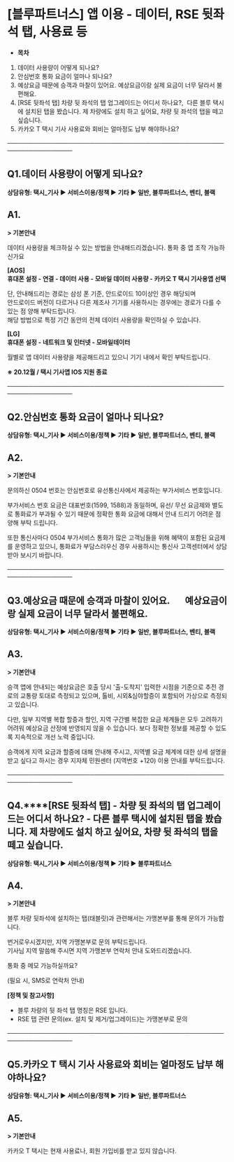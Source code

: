 # [블루파트너스] 앱 이용 - 데이터, RSE 뒷좌석 탭, 사용료 등

* **목차**

1. 데이터 사용량이 어떻게 되나요?
2. 안심번호 통화 요금이 얼마나 되나요?
3. 예상요금 때문에 승객과 마찰이 있어요. 예상요금이랑 실제 요금이 너무 달라서 불편해요.
4. [RSE 뒷좌석 탭] 차량 뒷 좌석의 탭 업그레이드는 어디서 하나요?,  다른 블루 택시에 설치된 탭을 봤습니다. 제 차량에도 설치 하고 싶어요, 차량 뒷 좌석의 탭을 떼고 싶습니다.
5. 카카오 T 택시 기사 사용료와 회비는 얼마정도 납부 해야하나요?

─────────────────────────────────────────────────────────────────

**Q1.데이터 사용량이 어떻게 되나요?**
------------------------

**상담유형: **택시\_기사 ▶ 서비스이용/정책 ▶ 기타 ▶ 일반, 블루파트너스, 벤티, 블랙****

**A1.**
-------

**> 기본안내**

데이터 사용량을 체크하실 수 있는 방법을 안내해드리겠습니다. 통화 중 앱 조작 가능하신가요

**[AOS]**   
**휴대폰 설정 - 연결 - 데이터 사용 - 모바일 데이터 사용량 - 카카오 T 택시 기사용앱 선택**

단, 안내해드리는 경로는 삼성 폰 기준, 안드로이드 10이상인 경우 해당되며   
안드로이드 버전이 다르거나 다른 제조사 기기를 사용하시는 경우에는 경로가 다를 수 있는 점 양해 부탁드립니다.    
해당 방법으로 특정 기간 동안의 전체 데이터 사용량을 확인하실 수 있습니다.

**[LG]**   
**휴대폰 설정 - 네트워크 및 인터넷 - 모바일테이터**

월별로 앱 데이터 사용량을 제공해드리고 있으니 기기 내에서 확인 부탁드립니다.

**※ 20.12월 / 택시 기사앱 IOS 지원 종료**

─────────────────────────────────────────────────────────────────

**Q2.안심번호 통화 요금이 얼마나 되나요?**
---------------------------

**상담유형: **택시\_기사 ▶ 서비스이용/정책 ▶ 기타 ▶ 일반, 블루파트너스, 벤티, 블랙****

**A2.**
-------

**> 기본안내**

문의하신 0504 번호는 안심번호로 유선통신사에서 제공하는 부가서비스 번호입니다.

부가서비스 번호 요금은 대표번호(1599, 1588)과 동일하며, 유선/ 무선 요금제와 별도로 통화료가 부과될 수 있기 때문에 정확한 통화 요금에 대해서 안내 드리기 어려운 점 양해 부탁 드립니다.

또한 통신사마다 0504 부가서비스 통화가 많은 고객님들을 위해 혜택이 포함된 요금제를 운영하고 있으니, 통화료가 부담스러우신 경우 사용하시는 통신사 고객센터에서 상담 받아 보시기 바랍니다.

─────────────────────────────────────────────────────────────────

**Q3.예상요금 때문에 승객과 마찰이 있어요.        예상요금이랑 실제 요금이 너무 달라서 불편해요.**
--------------------------------------------------------------

**상담유형: **택시\_기사 ▶ 서비스이용/정책 ▶ 기타 ▶ 일반, 블루파트너스, 벤티, 블랙****

**A3.**
-------

**> 기본안내**

승객 앱에 안내되는 예상요금은 호출 당시 '출-도착지' 입력한 시점을 기준으로 추전 경로의 교통량 토대로 측정되고 있으며, 톨비, 시외&심야할증이 포함되어 가상으로 측정되고 있습니다.

다만, 일부 지역별 복합 할증과 할인, 지역 구간별 복잡한 요금 체계들은 모두 고려하기 어려워 예상요금 산정에 반영되지 않을 수 있습니다. 보다 정확한 정보를 제공할 수 있도록 지속적으로 개선 노력 중입니다.

승객에게 지역 요금과 할증에 대해 안내해 주시고, 지역별 요금 체계에 대한 상세 설명을 받고 싶다고 하시는 경우 지자체 민원센터 (지역번호 +120) 이용 안내를 부탁드립니다.

─────────────────────────────────────────────────────────────────

**Q4.****[RSE 뒷좌석 탭]  - 차량 뒷 좌석의 탭 업그레이드는 어디서 하나요? - 다른 블루 택시에 설치된 탭을 봤습니다.** **제 차량에도 설치 하고 싶어요, 차량 뒷 좌석의 탭을 떼고 싶습니다.**
------------------------------------------------------------------------------------------------------------------------

**상담유형: **택시\_기사 ▶ 서비스이용/정책 ▶ 기타 ▶ 블루파트너스****

**A4.**
-------

**> 기본안내**

블루 차량 뒷좌석에 설치하는 탭(태블릿)과 관련해서는 가맹본부를 통해 문의가 가능합니다.

번거로우시겠지만, 지역 가맹본부로 문의 부탁드립니다.   
기사님 지역 말씀해 주시면 지역 가맹본부 연락처 안내 도와드리겠습니다.

통화 중 메모 가능하실까요?

(필요 시, SMS로 연락처 안내)

**[정책 및 참고사항]**

* 블루 차량의 뒷 좌석 탭 명칭은 RSE 입니다.
* RSE 탭 관련 문의(ex. 설치 및 제거/업그레이드)는 가맹본부로 문의

─────────────────────────────────────────────────────────────────

**Q5.카카오 T 택시 기사 사용료와 회비는 얼마정도 납부 해야하나요?**
------------------------------------------

**상담유형: **택시\_기사 ▶ 서비스이용/정책 ▶ 기타 ▶ 일반, 블루파트너스****

**A5.**
-------

**> 기본안내**

카카오 T 택시는 현재 사용료나, 회원 가입비를 받고 있지 않습니다.
